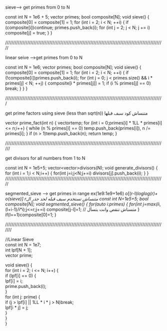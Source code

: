 sieve--> get primes from 0 to N

const int N = 1e6 + 5;
vector <int> primes;
bool composite[N];
void sieve()
{
	composite[0] = composite[1] = 1;
	for (int i = 2; i < N; ++i)
	{
		if (composite[i])continue;
		primes.push_back(i);
		for (int j = 2; j < N; j += i)
			composite[j] = true;
	}
}

/////////////////////////////////////////////////////////////////////////////////////////////////////

linear seive -->get primes from 0 to N 

const int N = 1e6;
vector <int> primes;
bool composite[N];
void sieve() 
{
	composite[0] = composite[1] = 1;
	for (int i = 2; i < N; ++i) 
	{
		if (!composite[i])primes.push_back(i);
		for (int j = 0; j < primes.size() && i * primes[j] < N; ++j)
		{
			composite[i * primes[j]] = 1;
			if (i % primes[j] == 0) break;
		}
	}
}

////////////////////////////////////////////////////////////////////////////////////////////////////

get prime factors using sieve (less than sqrt(n)) متنساش كود سبف قبلها

vector<int> prime_fact(int n)
{
	vector<int>temp;
	for (int i = 0;primes[i] * 1LL * primes[i] <= n;i++)
	{
		while (n % primes[i] == 0)
			temp.push_back(primes[i]), n /= primes[i];
	}
	if (n > 1)temp.push_back(n);
	return temp;
}

//////////////////////////////////////////////////////////////////////////////////////////////////////

get divisors for all numbers from 1 to N

const int N = 1e5+5;
vector<vector<int>>divisors(N);
void generate_divisors() 
{
	for (int i = 1;i < N;i++)
	{
		for(int j=i;j<N;j+=i)
			divisors[j].push_back(i);
	}
}
/////////////////////////////////////////////////////////////////////////////////////////////////////

segmented_sieve --> get primes in range ex(1e9:1e9+1e6) o[(r-l)*loglog(r)+ o(sieve)]
 rمتنساش تستخدم سيف قبله لحد جذر ال
 const int N=1e5+5;
 bool composite[N];
void segmented_sieve()
{
	for(auto i:primes)
	{
		for(int j=max(i*i,(l+i-1)/i*i);j<=r;j+=i)
	     	composite[j-l]=1;                   // متسناش تنقص وانت بتسأل 
	}
	if(l==1)composite[0]=1;
}


///////////////////////////////////////////////////////////////////////////////////////////////////////

//Linear Sieve  
const int N = 1e7;  
int lpf[N + 1];  
vector<int> prime;  
  
void sieve() {  
    for (int i = 2; i <= N; i++) {  
        if (lpf[i] == 0) {  
            lpf[i] = i;  
            prime.push_back(i);  
        }  
        for (int j: prime) {  
            if (j > lpf[i] || 1LL * i * j > N)break;  
            lpf[i * j] = j;  
        }  
    }  
}